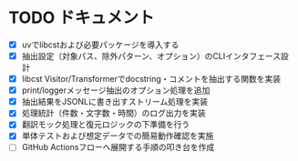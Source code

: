 # TODO ドキュメント

- [x] uvでlibcstおよび必要パッケージを導入する
- [x] 抽出設定（対象パス、除外パターン、オプション）のCLIインタフェース設計
- [x] libcst Visitor/Transformerでdocstring・コメントを抽出する関数を実装
- [x] print/loggerメッセージ抽出のオプション処理を追加
- [x] 抽出結果をJSONLに書き出すストリーム処理を実装
- [x] 処理統計（件数・文字数・時間）のログ出力を実装
- [x] 翻訳モック処理と復元ロジックの下準備を行う
- [x] 単体テストおよび想定データでの簡易動作確認を実施
- [ ] GitHub Actionsフローへ展開する手順の叩き台を作成
